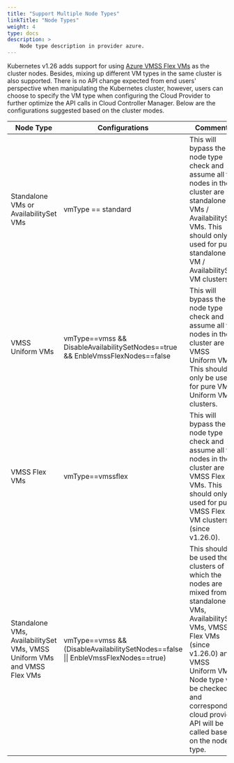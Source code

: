 ```yaml
---
title: "Support Multiple Node Types"
linkTitle: "Node Types"
weight: 4
type: docs
description: >
    Node type description in provider azure.
---
```


Kubernetes v1.26 adds support for using [Azure VMSS Flex VMs](https://learn.microsoft.com/en-us/azure/virtual-machine-scale-sets/virtual-machine-scale-sets-orchestration-modes#scale-sets-with-flexible-orchestration) as the cluster nodes. Besides, mixing up different VM types in the same cluster is also supported. There is no API change expected from end users' perspective when manipulating the Kubernetes cluster, however, users can choose to specify the VM type when configuring the Cloud Provider to further optimize the API calls in Cloud Controller Manager. Below are the configurations suggested based on the cluster modes.

|Node Type|Configurations|Comments|
|---|---|---|
|Standalone VMs or AvailabilitySet VMs|vmType == standard|This will bypass the node type check and assume all the nodes in the cluster are standalone VMs / AvailabilitySet VMs. This should only be used for pure standalone VM / AvailabilitySet VM clusters. |
|VMSS Uniform VMs|vmType==vmss && DisableAvailabilitySetNodes==true && EnbleVmssFlexNodes==false|This will bypass the node type check and assume all the nodes in the cluster are VMSS Uniform VMs. This should only be used for pure VMSS Uniform VM clusters.|
|VMSS Flex VMs|vmType==vmssflex|This will bypass the node type check and assume all the nodes in the cluster are VMSS Flex VMs. This should only be used for pure VMSS Flex VM clusters (since v1.26.0).|
|Standalone VMs, AvailabilitySet VMs, VMSS Uniform VMs and VMSS Flex VMs|vmType==vmss && (DisableAvailabilitySetNodes==false \|\| EnbleVmssFlexNodes==true)|This should be used the clusters of which the nodes are mixed from standalone VMs, AvailabilitySet VMs, VMSS Flex VMs (since v1.26.0) and VMSS Uniform VMs. Node type will be checked and corresponding cloud provider API will be called based on the node type.|
